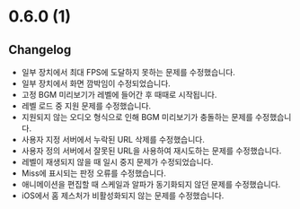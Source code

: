 # 0.6.0 (1)

## Changelog

- 일부 장치에서 최대 FPS에 도달하지 못하는 문제를 수정했습니다.
- 일부 장치에서 화면 깜박임이 수정되었습니다.
- 고정 BGM 미리보기가 레벨에 들어간 후 때때로 시작됩니다.
- 레벨 로드 중 지원 문제를 수정했습니다.
- 지원되지 않는 오디오 형식으로 인해 BGM 미리보기가 충돌하는 문제를 수정했습니다.
- 사용자 지정 서버에서 누락된 URL 삭제를 수정했습니다.
- 사용자 정의 서버에서 잘못된 URL을 사용하여 재시도하는 문제를 수정했습니다.
- 레벨이 재생되지 않을 때 일시 중지 문제가 수정되었습니다.
- Miss에 표시되는 판정 오류를 수정했습니다.
- 애니메이션을 편집할 때 스케일과 알파가 동기화되지 않던 문제를 수정했습니다.
- iOS에서 홈 제스처가 비활성화되지 않는 문제를 수정했습니다.
